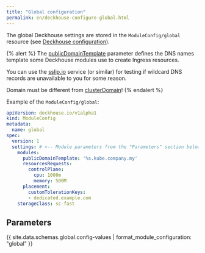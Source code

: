 ```yaml
---
title: "Global configuration"
permalink: en/deckhouse-configure-global.html
---
```


The global Deckhouse settings are stored in the `ModuleConfig/global` resource (see [Deckhouse configuration](./#deckhouse-configuration)).

{% alert %}
The [publicDomainTemplate](#parameters-modules-publicdomaintemplate) parameter defines the DNS names template some Deckhouse modules use to create Ingress resources.

You can use the [sslip.io](https://sslip.io/) service (or similar) for testing if wildcard DNS records are unavailable to you for some reason.

Domain must be different from [clusterDomain](.installing/configuration.html#clusterconfiguration-clusterdomain)!
{% endalert %}

Example of the `ModuleConfig/global`:

```yaml
apiVersion: deckhouse.io/v1alpha1
kind: ModuleConfig
metadata:
  name: global
spec:
  version: 1
  settings: # <-- Module parameters from the "Parameters" section below.
    modules:
      publicDomainTemplate: '%s.kube.company.my'
      resourcesRequests:
        controlPlane:
          cpu: 1000m
          memory: 500M      
      placement:
        customTolerationKeys:
        - dedicated.example.com
    storageClass: sc-fast
```

## Parameters

{{ site.data.schemas.global.config-values | format_module_configuration: "global" }}

